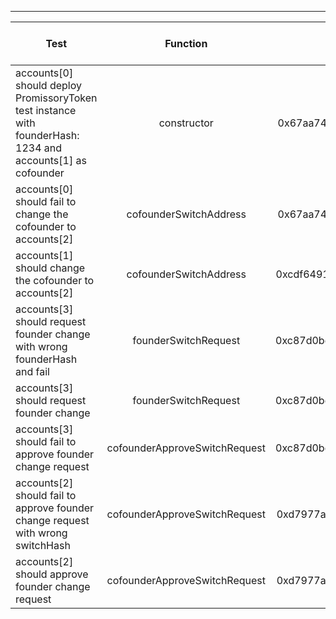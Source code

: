 -------------------------------------
| Test   | Function |     Sender Address    | Test Time (ms) | Status | Txn Hash |
|-----|:-------:|:-------:| ------:|------:| :------ |
|accounts[0] should deploy PromissoryToken test instance with founderHash: 1234 and accounts[1] as cofounder | constructor | 0x67aa741429f95db9ecb7b9e3a7810f13fa17efed | 49951 | passed | [0x396e16015f09c4209183cafcce1b79fa0b2e9cd45689e6e13e65ade0c0b95e7d](https://testnet.etherscan.io/tx/0x396e16015f09c4209183cafcce1b79fa0b2e9cd45689e6e13e65ade0c0b95e7d)|
|accounts[0] should fail to change the cofounder to accounts[2] | cofounderSwitchAddress | 0x67aa741429f95db9ecb7b9e3a7810f13fa17efed | 6272 | passed | [0xdc87c2199362ff6777a10cb1b60edb72dd2ae6ef667a73a03f49aa01cf6eb1d6](https://testnet.etherscan.io/tx/0xdc87c2199362ff6777a10cb1b60edb72dd2ae6ef667a73a03f49aa01cf6eb1d6)|
|accounts[1] should change the cofounder to accounts[2] | cofounderSwitchAddress | 0xcdf6491a680815d1aabad51e58fc403651f4bb60 | 13523 | passed | [0xf523d120d46e51dece7ebe796af9ad9b12d46a6b04b8e281e803105aff645922](https://testnet.etherscan.io/tx/0xf523d120d46e51dece7ebe796af9ad9b12d46a6b04b8e281e803105aff645922)|
|accounts[3] should request founder change with wrong founderHash and fail | founderSwitchRequest | 0xc87d0befbddb9965f9c5c4fd95c4327973b2614b | 18416 | passed | [0x1045f625a65ddb24c37d38712b02d048742fce8365f816fe7fc678c2a3437c11](https://testnet.etherscan.io/tx/0x1045f625a65ddb24c37d38712b02d048742fce8365f816fe7fc678c2a3437c11)|
|accounts[3] should request founder change | founderSwitchRequest | 0xc87d0befbddb9965f9c5c4fd95c4327973b2614b | 43004 | passed | [0xd44a014ed5c982a85580c1ad02d59ad53afe070f33a0eed668329bc0ff709e98](https://testnet.etherscan.io/tx/0xd44a014ed5c982a85580c1ad02d59ad53afe070f33a0eed668329bc0ff709e98)|
|accounts[3] should fail to approve founder change request | cofounderApproveSwitchRequest | 0xc87d0befbddb9965f9c5c4fd95c4327973b2614b | 23589 | passed | [0xc08dce1e6dc25a6652a7ba625399696a9f861ddfe0304d3159b73dfd5c1a8834](https://testnet.etherscan.io/tx/0xc08dce1e6dc25a6652a7ba625399696a9f861ddfe0304d3159b73dfd5c1a8834)|
|accounts[2] should fail to approve founder change request with wrong switchHash | cofounderApproveSwitchRequest | 0xd7977a9976278552abd5fcea6fa013d2bfdb4b5a | 34918 | passed | [0x50b224d60337f5e5111560446280b578578a51d469ed9f8c5f9823a7fd71a0e5](https://testnet.etherscan.io/tx/0x50b224d60337f5e5111560446280b578578a51d469ed9f8c5f9823a7fd71a0e5)|
|accounts[2] should approve founder change request | cofounderApproveSwitchRequest | 0xd7977a9976278552abd5fcea6fa013d2bfdb4b5a | 24705 | passed | [0x537c2bc37ec98e9ec1c5d62602261f0343a09cf7a58458c29d61e2e33154a4fc](https://testnet.etherscan.io/tx/0x537c2bc37ec98e9ec1c5d62602261f0343a09cf7a58458c29d61e2e33154a4fc)|
